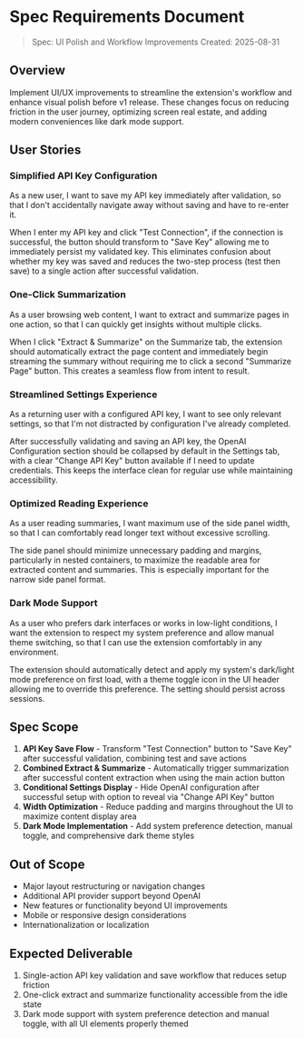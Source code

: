 # Spec Requirements Document

> Spec: UI Polish and Workflow Improvements
> Created: 2025-08-31

## Overview

Implement UI/UX improvements to streamline the extension's workflow and enhance visual polish before v1 release. These changes focus on reducing friction in the user journey, optimizing screen real estate, and adding modern conveniences like dark mode support.

## User Stories

### Simplified API Key Configuration

As a new user, I want to save my API key immediately after validation, so that I don't accidentally navigate away without saving and have to re-enter it.

When I enter my API key and click "Test Connection", if the connection is successful, the button should transform to "Save Key" allowing me to immediately persist my validated key. This eliminates confusion about whether my key was saved and reduces the two-step process (test then save) to a single action after successful validation.

### One-Click Summarization

As a user browsing web content, I want to extract and summarize pages in one action, so that I can quickly get insights without multiple clicks.

When I click "Extract & Summarize" on the Summarize tab, the extension should automatically extract the page content and immediately begin streaming the summary without requiring me to click a second "Summarize Page" button. This creates a seamless flow from intent to result.

### Streamlined Settings Experience

As a returning user with a configured API key, I want to see only relevant settings, so that I'm not distracted by configuration I've already completed.

After successfully validating and saving an API key, the OpenAI Configuration section should be collapsed by default in the Settings tab, with a clear "Change API Key" button available if I need to update credentials. This keeps the interface clean for regular use while maintaining accessibility.

### Optimized Reading Experience

As a user reading summaries, I want maximum use of the side panel width, so that I can comfortably read longer text without excessive scrolling.

The side panel should minimize unnecessary padding and margins, particularly in nested containers, to maximize the readable area for extracted content and summaries. This is especially important for the narrow side panel format.

### Dark Mode Support

As a user who prefers dark interfaces or works in low-light conditions, I want the extension to respect my system preference and allow manual theme switching, so that I can use the extension comfortably in any environment.

The extension should automatically detect and apply my system's dark/light mode preference on first load, with a theme toggle icon in the UI header allowing me to override this preference. The setting should persist across sessions.

## Spec Scope

1. **API Key Save Flow** - Transform "Test Connection" button to "Save Key" after successful validation, combining test and save actions
2. **Combined Extract & Summarize** - Automatically trigger summarization after successful content extraction when using the main action button
3. **Conditional Settings Display** - Hide OpenAI configuration after successful setup with option to reveal via "Change API Key" button
4. **Width Optimization** - Reduce padding and margins throughout the UI to maximize content display area
5. **Dark Mode Implementation** - Add system preference detection, manual toggle, and comprehensive dark theme styles

## Out of Scope

- Major layout restructuring or navigation changes
- Additional API provider support beyond OpenAI
- New features or functionality beyond UI improvements
- Mobile or responsive design considerations
- Internationalization or localization

## Expected Deliverable

1. Single-action API key validation and save workflow that reduces setup friction
2. One-click extract and summarize functionality accessible from the idle state
3. Dark mode support with system preference detection and manual toggle, with all UI elements properly themed
